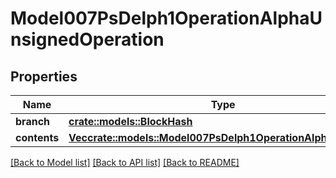 # Model007PsDelph1OperationAlphaUnsignedOperation

## Properties

Name | Type | Description | Notes
------------ | ------------- | ------------- | -------------
**branch** | [**crate::models::BlockHash**](block_hash.md) |  | 
**contents** | [**Vec<crate::models::Model007PsDelph1OperationAlphaContents>**](007-PsDELPH1.operation.alpha.contents.md) |  | 

[[Back to Model list]](../README.md#documentation-for-models) [[Back to API list]](../README.md#documentation-for-api-endpoints) [[Back to README]](../README.md)


